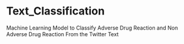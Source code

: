 # Text_Classification
 Machine Learning Model to Classify Adverse Drug Reaction and Non Adverse Drug Reaction From the Twitter Text 
